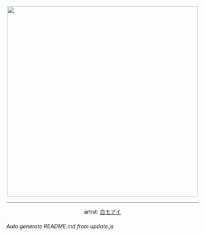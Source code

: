 
<p align="center">
  <img width="500" src="https://nekos.best/api/v2/neko/0426.png">
  <hr/>
  <center>
    artist: <a href="https://www.pixiv.net/en/artworks/88655077">白モアイ</a>
  </center>
</p>


###### Auto generate README.md from update.js

